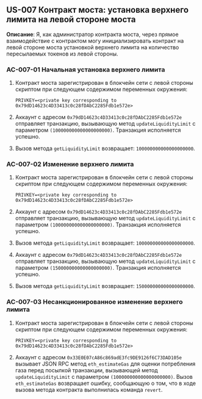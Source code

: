 ## US-007 Контракт моста: установка верхнего лимита на левой стороне моста

**Описание**: Я, как администратор контракта моста, через прямое взаимодействие с контрактом могу инициализировать контракт на левой стороне моста установкой верхнего лимита на количество пересылаемых токенов из левой стороны.

### AC-007-01 Начальная установка верхнего лимита

1. Контракт моста зарегистрирован в блокчейн сети с левой стороны скриптом при следующем содержимом переменных окружения:

    ```
    PRIVKEY=<private key corresponding to 0x79dD14623c4D33413c0c28fDAbC2285Fdb1e572e>
    ```

2. Аккаунт с адресом `0x79dD14623c4D33413c0c28fDAbC2285Fdb1e572e` отправляет транзакцию, вызывающую метод `updateLiquidityLimit` с параметром `(100000000000000000000)`. Транзакция исполняется успешно.

3. Вызов метода `getLiquidityLimit` возвращает: `100000000000000000000`.

### AC-007-02 Изменение верхнего лимита

1. Контракт моста зарегистрирован в блокчейн сети с левой стороны скриптом при следующем содержимом переменных окружения:

    ```
    PRIVKEY=<private key corresponding to 0x79dD14623c4D33413c0c28fDAbC2285Fdb1e572e>
    ```

2. Аккаунт с адресом `0x79dD14623c4D33413c0c28fDAbC2285Fdb1e572e` отправляет транзакцию, вызывающую метод `updateLiquidityLimit` с параметром `(100000000000000000000)`. Транзакция исполняется успешно.

3. Вызов метода `getLiquidityLimit` возвращает: `100000000000000000000`.

2. Аккаунт с адресом `0x79dD14623c4D33413c0c28fDAbC2285Fdb1e572e` отправляет транзакцию, вызывающую метод `updateLiquidityLimit` с параметром `(150000000000000000000)`. Транзакция исполняется успешно.

3. Вызов метода `getLiquidityLimit` возвращает: `150000000000000000000`.

### AC-007-03 Несанкционированное изменение верхнего лимита

1. Контракт моста зарегистрирован в блокчейн сети с левой стороны скриптом при следующем содержимом переменных окружения:

    ```
    PRIVKEY=<private key corresponding to 0x79dD14623c4D33413c0c28fDAbC2285Fdb1e572e>
    ```

2. Аккаунт с адресом `0x33E0E07cA86c869adE3fc9DE9126f6C73DAD105e` вызывает JSON RPC метод `eth_estimateGas` для оценки потребления газа перед посылкой транзакции, вызывающей метод `updateLiquidityLimit` с параметром `(100000000000000000000)`. Вызов `eth_estimateGas` возвращает ошибку, сообщающую о том, что в ходе вызова метода контракта выполнилась команда `revert`.
